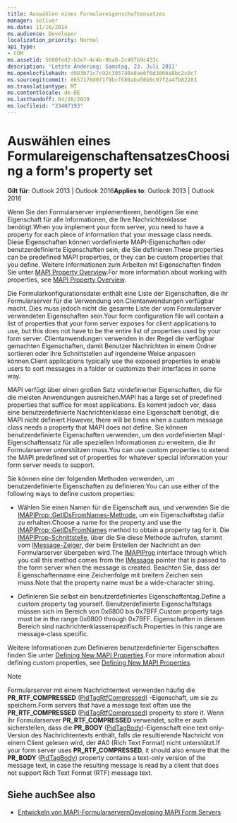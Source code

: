 ```yaml
---
title: Auswählen eines Formulareigenschaftensatzes
manager: soliver
ms.date: 11/16/2014
ms.audience: Developer
localization_priority: Normal
api_type:
- COM
ms.assetid: 5680fed2-b2e7-4c4b-9ba8-2c497b9c433c
description: 'Letzte Änderung: Samstag, 23. Juli 2011'
ms.openlocfilehash: d983b71c7c92c395740a8ae6f6d3666a8bc2c0c7
ms.sourcegitcommit: 8657170d071f9bcf680aba50b9c07f2a4fb82283
ms.translationtype: MT
ms.contentlocale: de-DE
ms.lasthandoff: 04/28/2019
ms.locfileid: "33407193"
---
```

# <a name="choosing-a-forms-property-set"></a><span data-ttu-id="9c170-103">Auswählen eines Formulareigenschaftensatzes</span><span class="sxs-lookup"><span data-stu-id="9c170-103">Choosing a form's property set</span></span>

<span data-ttu-id="9c170-104">**Gilt für**: Outlook 2013 | Outlook 2016</span><span class="sxs-lookup"><span data-stu-id="9c170-104">**Applies to**: Outlook 2013 | Outlook 2016</span></span> 
  
<span data-ttu-id="9c170-105">Wenn Sie den Formularserver implementieren, benötigen Sie eine Eigenschaft für alle Informationen, die Ihre Nachrichtenklasse benötigt.</span><span class="sxs-lookup"><span data-stu-id="9c170-105">When you implement your form server, you need to have a property for each piece of information that your message class needs.</span></span> <span data-ttu-id="9c170-106">Diese Eigenschaften können vordefinierte MAPI-Eigenschaften oder benutzerdefinierte Eigenschaften sein, die Sie definieren.</span><span class="sxs-lookup"><span data-stu-id="9c170-106">These properties can be predefined MAPI properties, or they can be custom properties that you define.</span></span> <span data-ttu-id="9c170-107">Weitere Informationen zum Arbeiten mit Eigenschaften finden Sie unter [MAPI Property Overview](mapi-property-overview.md).</span><span class="sxs-lookup"><span data-stu-id="9c170-107">For more information about working with properties, see [MAPI Property Overview](mapi-property-overview.md).</span></span>
  
<span data-ttu-id="9c170-108">Die Formularkonfigurationsdatei enthält eine Liste der Eigenschaften, die ihr Formularserver für die Verwendung von Clientanwendungen verfügbar macht. Dies muss jedoch nicht die gesamte Liste der vom Formularserver verwendeten Eigenschaften sein.</span><span class="sxs-lookup"><span data-stu-id="9c170-108">Your form configuration file will contain a list of properties that your form server exposes for client applications to use, but this does not have to be the entire list of properties used by your form server.</span></span> <span data-ttu-id="9c170-109">Clientanwendungen verwenden in der Regel die verfügbar gemachten Eigenschaften, damit Benutzer Nachrichten in einem Ordner sortieren oder ihre Schnittstellen auf irgendeine Weise anpassen können.</span><span class="sxs-lookup"><span data-stu-id="9c170-109">Client applications typically use the exposed properties to enable users to sort messages in a folder or customize their interfaces in some way.</span></span>
  
<span data-ttu-id="9c170-110">MAPI verfügt über einen großen Satz vordefinierter Eigenschaften, die für die meisten Anwendungen ausreichen.</span><span class="sxs-lookup"><span data-stu-id="9c170-110">MAPI has a large set of predefined properties that suffice for most applications.</span></span> <span data-ttu-id="9c170-111">Es kommt jedoch vor, dass eine benutzerdefinierte Nachrichtenklasse eine Eigenschaft benötigt, die MAPI nicht definiert.</span><span class="sxs-lookup"><span data-stu-id="9c170-111">However, there will be times when a custom message class needs a property that MAPI does not define.</span></span> <span data-ttu-id="9c170-112">Sie können benutzerdefinierte Eigenschaften verwenden, um den vordefinierten MapI-Eigenschaftensatz für alle speziellen Informationen zu erweitern, die ihr Formularserver unterstützen muss.</span><span class="sxs-lookup"><span data-stu-id="9c170-112">You can use custom properties to extend the MAPI predefined set of properties for whatever special information your form server needs to support.</span></span>
  
<span data-ttu-id="9c170-113">Sie können eine der folgenden Methoden verwenden, um benutzerdefinierte Eigenschaften zu definieren:</span><span class="sxs-lookup"><span data-stu-id="9c170-113">You can use either of the following ways to define custom properties:</span></span>
  
- <span data-ttu-id="9c170-114">Wählen Sie einen Namen für die Eigenschaft aus, und verwenden Sie die [IMAPIProp::GetIDsFromNames-Methode,](imapiprop-getidsfromnames.md) um ein Eigenschaftstag dafür zu erhalten.</span><span class="sxs-lookup"><span data-stu-id="9c170-114">Choose a name for the property and use the [IMAPIProp::GetIDsFromNames](imapiprop-getidsfromnames.md) method to obtain a property tag for it.</span></span> <span data-ttu-id="9c170-115">Die [IMAPIProp-Schnittstelle,](imapipropiunknown.md) über die Sie diese Methode aufrufen, stammt vom [IMessage-Zeiger,](imessageimapiprop.md) der beim Erstellen der Nachricht an den Formularserver übergeben wird.</span><span class="sxs-lookup"><span data-stu-id="9c170-115">The [IMAPIProp](imapipropiunknown.md) interface through which you call this method comes from the [IMessage](imessageimapiprop.md) pointer that is passed to the form server when the message is created.</span></span> <span data-ttu-id="9c170-116">Beachten Sie, dass der Eigenschaftenname eine Zeichenfolge mit breitem Zeichen sein muss.</span><span class="sxs-lookup"><span data-stu-id="9c170-116">Note that the property name must be a wide-character string.</span></span> 
    
- <span data-ttu-id="9c170-117">Definieren Sie selbst ein benutzerdefiniertes Eigenschaftentag.</span><span class="sxs-lookup"><span data-stu-id="9c170-117">Define a custom property tag yourself.</span></span> <span data-ttu-id="9c170-118">Benutzerdefinierte Eigenschaftstags müssen sich im Bereich von 0x6800 bis 0x7BFF.</span><span class="sxs-lookup"><span data-stu-id="9c170-118">Custom property tags must be in the range 0x6800 through 0x7BFF.</span></span> <span data-ttu-id="9c170-119">Eigenschaften in diesem Bereich sind nachrichtenklassenspezifisch.</span><span class="sxs-lookup"><span data-stu-id="9c170-119">Properties in this range are message-class specific.</span></span>
    
<span data-ttu-id="9c170-120">Weitere Informationen zum Definieren benutzerdefinierter Eigenschaften finden Sie unter [Defining New MAPI Properties](defining-new-mapi-properties.md).</span><span class="sxs-lookup"><span data-stu-id="9c170-120">For more information about defining custom properties, see [Defining New MAPI Properties](defining-new-mapi-properties.md).</span></span>
  
> [!NOTE]
> <span data-ttu-id="9c170-121">Formularserver mit einem Nachrichtentext verwenden häufig die **PR_RTF_COMPRESSED** ([PidTagRtfCompressed](pidtagrtfcompressed-canonical-property.md)) -Eigenschaft, um sie zu speichern.</span><span class="sxs-lookup"><span data-stu-id="9c170-121">Form servers that have a message text often use the **PR_RTF_COMPRESSED** ([PidTagRtfCompressed](pidtagrtfcompressed-canonical-property.md)) property to store it.</span></span> <span data-ttu-id="9c170-122">Wenn ihr Formularserver **PR_RTF_COMPRESSED** verwendet, sollte er auch sicherstellen, dass die **PR_BODY** ([PidTagBody](pidtagbody-canonical-property.md))-Eigenschaft eine text only-Version des Nachrichtentexts enthält, falls die resultierende Nachricht von einem Client gelesen wird, der #A0 (Rich Text Format) nicht unterstützt.</span><span class="sxs-lookup"><span data-stu-id="9c170-122">If your form server uses **PR_RTF_COMPRESSED**, it should also ensure that the **PR_BODY** ([PidTagBody](pidtagbody-canonical-property.md)) property contains a text-only version of the message text, in case the resulting message is read by a client that does not support Rich Text Format (RTF) message text.</span></span> 
  
## <a name="see-also"></a><span data-ttu-id="9c170-123">Siehe auch</span><span class="sxs-lookup"><span data-stu-id="9c170-123">See also</span></span>

- [<span data-ttu-id="9c170-124">Entwickeln von MAPI-Formularservern</span><span class="sxs-lookup"><span data-stu-id="9c170-124">Developing MAPI Form Servers</span></span>](developing-mapi-form-servers.md)

